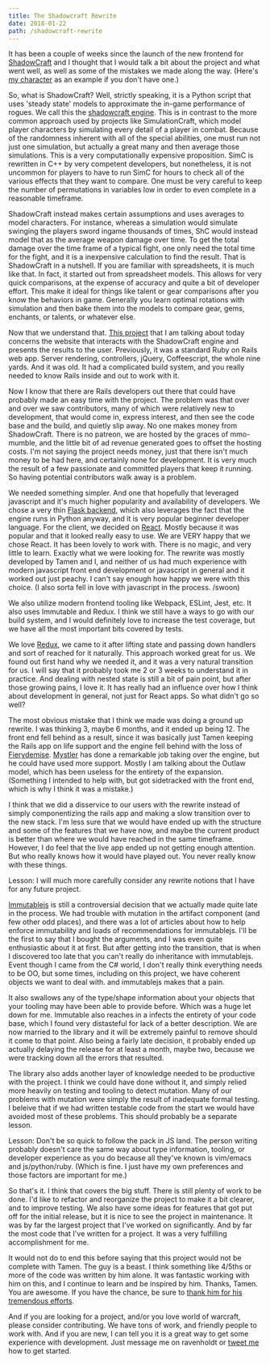 ```yaml
---
title: The Shadowcraft Rewrite
date: 2018-01-22
path: /shadowcraft-rewrite
---
```

It has been a couple of weeks since the launch of the new frontend for [ShadowCraft](http://shadowcraft.mmo-mumble.com/) and I thought that I would talk a bit about the project and what went well, as well as some of the mistakes we made along the way. (Here's [my character](http://shadowcraft.mmo-mumble.com/us/hyjal/aeriwen/) as an example if you don't have one.)

So, what is ShadowCraft? Well, strictly speaking, it is a Python script that uses 'steady state' models to approximate the in-game performance of rogues. We call this the [shadowcraft engine](https://github.com/ShadowCraft/ShadowCraft-Engine). This is in contrast to the more common approach used by projects like SimulationCraft, which model player characters by simulating every detail of a player in combat. Because of the randomness inherent with all of the special abilities, one must run not just one simulation, but actually a great many and then average those simulations. This is a very computationally expensive proposition. SimC is rewritten in C++ by very competent developers, but nonetheless, it is not uncommon for players to have to run SimC for hours to check all of the various effects that they want to compare. One must be very careful to keep the number of permutations in variables low in order to even complete in a reasonable timeframe.

ShadowCraft instead makes certain assumptions and uses averages to model characters. For instance, whereas a simulation would simulate swinging the players sword ingame thousands of times, ShC would instead model that as the average weapon damage over time. To get the total damage over the time frame of a typical fight, one only need the total time for the fight, and it is a inexpensive calculation to find the result. That is ShadowCraft in a nutshell. If you are familiar with spreadsheets, it is much like that. In fact, it started out from spreadsheet models. This allows for very quick comparisons, at the expense of accuracy and quite a bit of developer effort. This make it ideal for things like talent or gear comparisons after you know the behaviors in game. Generally you learn optimal rotations with simulation and then bake them into the models to compare gear, gems, enchants, or talents, or whatever else.

Now that we understand that. [This project](https://github.com/ShadowCraft/shadowcraft-ui-react) that I am talking about today concerns the website that interacts with the ShadowCraft engine and presents the results to the user. Previously, it was a standard Ruby on Rails web app. Server rendering, controllers, jQuery, Coffeescript, the whole nine yards. And it was old. It had a complicated build system, and you really needed to know Rails inside and out to work with it.

Now I know that there are Rails developers out there that could have probably made an easy time with the project. The problem was that over and over we saw contributors, many of which were relatively new to development, that would come in, express interest, and then see the code base and the build, and quietly slip away. No one makes money from ShadowCraft. There is no patreon, we are hosted by the graces of mmo-mumble, and the little bit of ad revenue generated goes to offset the hosting costs. I'm not saying the project needs money, just that there isn't much money to be had here, and certainly none for development. It is very much the result of a few passionate and committed players that keep it running. So having potential contributors walk away is a problem.

We needed something simpler. And one that hopefully that leveraged javascript and it's much higher popularity and availability of developers. We chose a very thin [Flask backend](http://flask.pocoo.org/), which also leverages the fact that the engine runs in Python anyway, and it is very popular beginner developer language. For the client, we decided on [React](https://reactjs.org/). Mostly because it was popular and that it looked really easy to use. We are VERY happy that we chose React. It has been lovely to work with. There is no magic, and very little to learn. Exactly what we were looking for. The rewrite was mostly developed by Tamen and I, and neither of us had much experience with modern javascript front end development or javascript in general and it worked out just peachy. I can't say enough how happy we were with this choice. (I also sorta fell in love with javascript in the process. /swoon)

We also utilize modern frontend tooling like Webpack, ESLint, Jest, etc. It also uses Immutable and Redux. I think we still have a ways to go with our build system, and I would definitely love to increase the test coverage, but we have all the most important bits covered by tests.

We love [Redux](https://redux.js.org/), we came to it after lifting state and passing down handlers and sort of reached for it naturally. This approach worked great for us. We found out first hand why we needed it, and it was a very natural transition for us. I will say that it probably took me 2 or 3 weeks to understand it in practice. And dealing with nested state is still a bit of pain point, but after those growing pains, I love it. It has really had an influence over how I think about development in general, not just for React apps.
So what didn't go so well?

The most obvious mistake that I think we made was doing a ground up rewrite. I was thinking 3, maybe 6 months, and it ended up being 12. The front end fell behind as a result, since it was basically just Tamen keeping the Rails app on life support and the engine fell behind with the loss of [Fierydemise](https://twitter.com/PlainSimpleBen). [Mystler](https://twitter.com/Mystler) has done a remarkable job taking over the engine, but he could have used more support. Mostly I am talking about the Outlaw model, which has been useless for the entirety of the expansion. (Something I intended to help with, but got sidetracked with the front end, which is why I think it was a mistake.)

I think that we did a disservice to our users with the rewrite instead of simply componentizing the rails app and making a slow transition over to the new stack. I'm less sure that we would have ended up with the structure and some of the features that we have now, and maybe the current product is better than where we would have reached in the same timeframe. However, I do feel that the live app ended up not getting enough attention. But who really knows how it would have played out. You never really know with these things.

Lesson: I will much more carefully consider any rewrite notions that I have for any future project.

[Immutablejs](https://facebook.github.io/immutable-js/) is still a controversial decision that we actually made quite late in the process. We had trouble with mutation in the artifact component (and few other odd places), and there was a lot of articles about how to help enforce immutability and loads of recommendations for immutablejs. I'll be the first to say that I bought the arguments, and I was even quite enthusiastic about it at first. But after getting into the transition, that is when I discovered too late that you can't really do inheritance with immutablejs. Event though I came from the C# world, I don't really think everything needs to be OO, but some times, including on this project, we have coherent objects we want to deal with. and immutablejs makes that a pain.

It also swallows any of the type/shape information about your objects that your tooling may have been able to provide before. Which was a huge let down for me. Immutable also reaches in a infects the entirety of your code base, which I found very distasteful for lack of a better description. We are now married to the library and it will be extremely painful to remove should it come to that point. Also being a fairly late decision, it probably ended up actually delaying the release for at least a month, maybe two, because we were tracking down all the errors that resulted.

The library also adds another layer of knowledge needed to be productive with the project. I think we could have done without it, and simply relied more heavily on testing and tooling to detect mutation. Many of our problems with mutation were simply the result of inadequate formal testing. I beleive that if we had written testable code from the start we would have avoided most of these problems. This should probably be a separate lesson.

Lesson: Don't be so quick to follow the pack in JS land. The person writing probably doesn't care the same way about type information, tooling, or developer experience as you do because all they've known is vim/emacs and js/python/ruby. (Which is fine. I just have my own preferences and those factors are important for me.)

So that's it. I think that covers the big stuff. There is still plenty of work to be done. I'd like to refactor and reorganize the project to make it a bit clearer, and to improve testing. We also have some ideas for features that got put off for the initial release, but it is nice to see the project in maintenance. It was by far the largest project that I've worked on significantly. And by far the most code that I've written for a project. It was a very fulfilling accomplishment for me.

It would not do to end this before saying that this project would not be complete with Tamen. The guy is a beast. I think something like 4/5ths or more of the code was written by him alone. It was fantastic working with him on this, and I continue to learn and be inspired by him. Thanks, Tamen. You are awesome. If you have the chance, be sure to [thank him for his tremendous efforts](https://twitter.com/tamenctr).

And if you are looking for a project, and/or you love world of warcraft, please consider contributing. We have tons of work, and friendly people to work with. And if you are new, I can tell you it is a great way to get some experience with development. Just message me on ravenholdt or [tweet me](https://twitter.com/confusingbits) how to get started.
